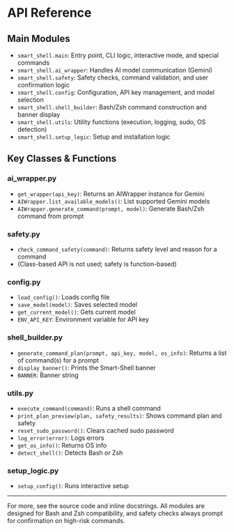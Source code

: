 # API Reference

## Main Modules

- `smart_shell.main`: Entry point, CLI logic, interactive mode, and special commands
- `smart_shell.ai_wrapper`: Handles AI model communication (Gemini)
- `smart_shell.safety`: Safety checks, command validation, and user confirmation logic
- `smart_shell.config`: Configuration, API key management, and model selection
- `smart_shell.shell_builder`: Bash/Zsh command construction and banner display
- `smart_shell.utils`: Utility functions (execution, logging, sudo, OS detection)
- `smart_shell.setup_logic`: Setup and installation logic

## Key Classes & Functions

### ai_wrapper.py
- `get_wrapper(api_key)`: Returns an AIWrapper instance for Gemini
- `AIWrapper.list_available_models()`: List supported Gemini models
- `AIWrapper.generate_command(prompt, model)`: Generate Bash/Zsh command from prompt

### safety.py
- `check_command_safety(command)`: Returns safety level and reason for a command
- (Class-based API is not used; safety is function-based)

### config.py
- `load_config()`: Loads config file
- `save_model(model)`: Saves selected model
- `get_current_model()`: Gets current model
- `ENV_API_KEY`: Environment variable for API key

### shell_builder.py
- `generate_command_plan(prompt, api_key, model, os_info)`: Returns a list of command(s) for a prompt
- `display_banner()`: Prints the Smart-Shell banner
- `BANNER`: Banner string

### utils.py
- `execute_command(command)`: Runs a shell command
- `print_plan_preview(plan, safety_results)`: Shows command plan and safety
- `reset_sudo_password()`: Clears cached sudo password
- `log_error(error)`: Logs errors
- `get_os_info()`: Returns OS info
- `detect_shell()`: Detects Bash or Zsh

### setup_logic.py
- `setup_config()`: Runs interactive setup

---

For more, see the source code and inline docstrings. All modules are designed for Bash and Zsh compatibility, and safety checks always prompt for confirmation on high-risk commands.
